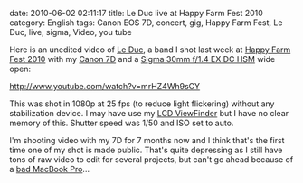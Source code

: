 date: 2010-06-02 02:11:17
title: Le Duc live at Happy Farm Fest 2010
category: English
tags: Canon EOS 7D, concert, gig, Happy Farm Fest, Le Duc, live, sigma, Video, you tube

Here is an unedited video of [Le Duc](http://www.facebook.com/group.php?gid=20312134675), a band I shot last week at [Happy Farm Fest 2010](http://happyfarmfest.com) with my [Canon 7D](http://www.amazon.com/dp/B002NEGTTW/?tag=kevideld-20) and a [Sigma 30mm f/1.4 EX DC HSM](http://www.amazon.com/dp/B0007U0GZM/?tag=kevideld-20) wide open:





http://www.youtube.com/watch?v=mrHZ4Wh9sCY

This was shot in 1080p at 25 fps (to reduce light flickering) without any stabilization device. I may have use my [LCD ViewFinder](http://www.amazon.com/dp/B003A2BU5E/?tag=kevideld-20) but I have no clear memory of this. Shutter speed was 1/50 and ISO set to auto.



I'm shooting video with my 7D for 7 months now and I think that's the first time one of my shot is made public. That's quite depressing as I still have tons of raw video to edit for several projects, but can't go ahead because of a [bad MacBook Pro](http://kevin.deldycke.com/2009/12/macosx-is-irritating/#comment-7158)...
